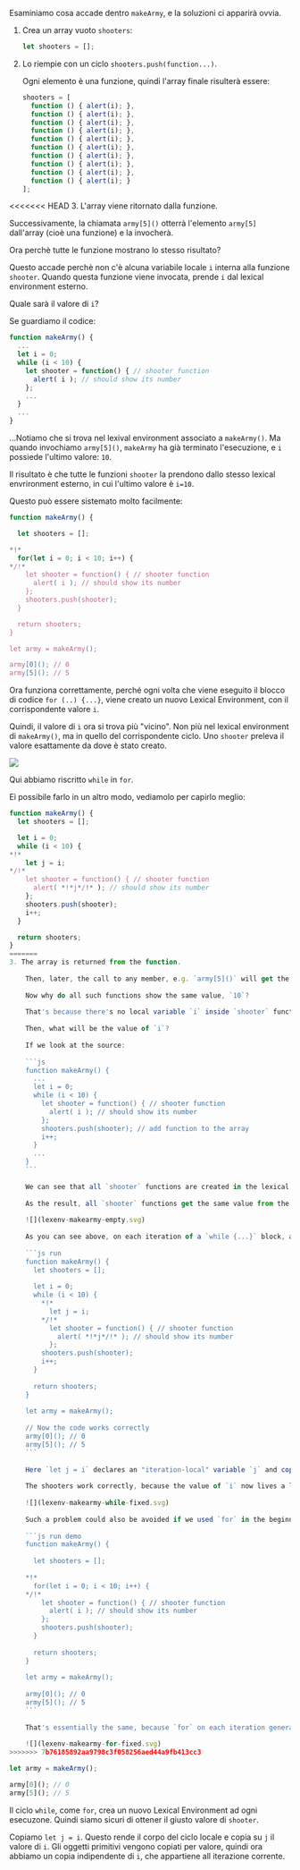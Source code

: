 
Esaminiamo cosa accade dentro `makeArmy`, e la soluzioni ci apparirà ovvia.

1. Crea un array vuoto `shooters`:

    ```js
    let shooters = [];
    ```
2. Lo riempie con un ciclo `shooters.push(function...)`.

    Ogni elemento è una funzione, quindi l'array finale risulterà essere:

    ```js no-beautify
    shooters = [
      function () { alert(i); },
      function () { alert(i); },
      function () { alert(i); },
      function () { alert(i); },
      function () { alert(i); },
      function () { alert(i); },
      function () { alert(i); },
      function () { alert(i); },
      function () { alert(i); },
      function () { alert(i); }
    ];
    ```

<<<<<<< HEAD
3. L'array viene ritornato dalla funzione.

Successivamente, la chiamata `army[5]()` otterrà l'elemento `army[5]` dall'array (cioè una funzione) e la invocherà.

Ora perchè tutte le funzione mostrano lo stesso risultato?

Questo accade perchè non c'è alcuna variabile locale `i` interna alla funzione `shooter`. Quando questa funzione viene invocata, prende `i` dal lexical environment esterno.

Quale sarà il valore di `i`?

Se guardiamo il codice:

```js
function makeArmy() {
  ...
  let i = 0;
  while (i < 10) {
    let shooter = function() { // shooter function
      alert( i ); // should show its number
    };
    ...
  }
  ...
}
```

...Notiamo che si trova nel lexival environment associato a `makeArmy()`. Ma quando invochiamo `army[5]()`, `makeArmy` ha già terminato l'esecuzione, e `i` possiede l'ultimo valore: `10`.

Il risultato è che tutte le funzioni `shooter` la prendono dallo stesso lexical envrironment esterno, in cui l'ultimo valore è `i=10`.

Questo può essere sistemato molto facilmente:

```js run
function makeArmy() {

  let shooters = [];

*!*
  for(let i = 0; i < 10; i++) {
*/!*
    let shooter = function() { // shooter function
      alert( i ); // should show its number
    };
    shooters.push(shooter);
  }

  return shooters;
}

let army = makeArmy();

army[0](); // 0
army[5](); // 5
```
Ora funziona correttamente, perché ogni volta che viene eseguito il blocco di codice `for (..) {...}`, viene creato un nuovo Lexical Environment, con il corrispondente valore `i`.

Quindi, il valore di `i` ora si trova più "vicino". Non più nel lexical environment di `makeArmy()`, ma in quello del corrispondente ciclo. Uno `shooter` preleva il valore esattamente da dove è stato creato.

![](lexenv-makearmy.svg)

Qui abbiamo riscritto `while` in `for`.

Eì possibile farlo in un altro modo, vediamolo per capirlo meglio:


```js run
function makeArmy() {
  let shooters = [];

  let i = 0;
  while (i < 10) {
*!*
    let j = i;
*/!*
    let shooter = function() { // shooter function
      alert( *!*j*/!* ); // should show its number
    };
    shooters.push(shooter);
    i++;
  }

  return shooters;
}
=======
3. The array is returned from the function.
    
    Then, later, the call to any member, e.g. `army[5]()` will get the element `army[5]` from the array (which is a function) and calls it.
    
    Now why do all such functions show the same value, `10`?
    
    That's because there's no local variable `i` inside `shooter` functions. When such a function is called, it takes `i` from its outer lexical environment.
    
    Then, what will be the value of `i`?
    
    If we look at the source:
    
    ```js
    function makeArmy() {
      ...
      let i = 0;
      while (i < 10) {
        let shooter = function() { // shooter function
          alert( i ); // should show its number
        };
        shooters.push(shooter); // add function to the array
        i++;
      }
      ...
    }
    ```
    
    We can see that all `shooter` functions are created in the lexical environment of `makeArmy()` function. But when `army[5]()` is called, `makeArmy` has already finished its job, and the final value of `i` is `10` (`while` stops at `i=10`).
    
    As the result, all `shooter` functions get the same value from the outer lexical environment and that is, the last value, `i=10`.
    
    ![](lexenv-makearmy-empty.svg)
    
    As you can see above, on each iteration of a `while {...}` block, a new lexical environment is created. So, to fix this, we can copy the value of `i` into a variable within the `while {...}` block, like this:
    
    ```js run
    function makeArmy() {
      let shooters = [];
    
      let i = 0;
      while (i < 10) {
        *!*
          let j = i;
        */!*
          let shooter = function() { // shooter function
            alert( *!*j*/!* ); // should show its number
          };
        shooters.push(shooter);
        i++;
      }
    
      return shooters;
    }
    
    let army = makeArmy();
    
    // Now the code works correctly
    army[0](); // 0
    army[5](); // 5
    ```
    
    Here `let j = i` declares an "iteration-local" variable `j` and copies `i` into it. Primitives are copied "by value", so we actually get an independent copy of `i`, belonging to the current loop iteration.
    
    The shooters work correctly, because the value of `i` now lives a little bit closer. Not in `makeArmy()` Lexical Environment, but in the Lexical Environment that corresponds to the current loop iteration:
    
    ![](lexenv-makearmy-while-fixed.svg)
    
    Such a problem could also be avoided if we used `for` in the beginning, like this:
    
    ```js run demo
    function makeArmy() {
    
      let shooters = [];
    
    *!*
      for(let i = 0; i < 10; i++) {
    */!*
        let shooter = function() { // shooter function
          alert( i ); // should show its number
        };
        shooters.push(shooter);
      }
    
      return shooters;
    }
    
    let army = makeArmy();
    
    army[0](); // 0
    army[5](); // 5
    ```
    
    That's essentially the same, because `for` on each iteration generates a new lexical environment, with its own variable `i`. So `shooter` generated in every iteration references its own `i`, from that very iteration.
    
    ![](lexenv-makearmy-for-fixed.svg)
>>>>>>> 7b76185892aa9798c3f058256aed44a9fb413cc3

let army = makeArmy();

army[0](); // 0
army[5](); // 5
```

Il ciclo `while`, come `for`, crea un nuovo Lexical Environment ad ogni esecuzone. Quindi siamo sicuri di ottener il giusto valore di `shooter`.

Copiamo `let j = i`. Questo rende il corpo del ciclo locale e copia su `j` il valore di `i`. Gli oggetti primitivi vengono copiati per valore, quindi ora abbiamo un copia indipendente di `i`, che appartiene all iterazione corrente.

